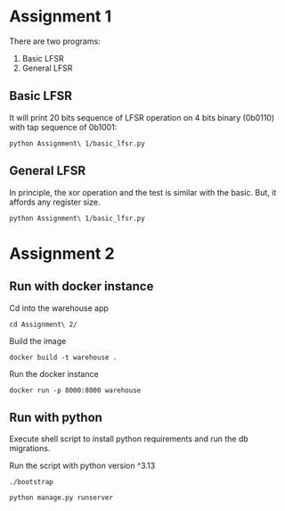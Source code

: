 # Assignment 1

There are two programs:
1. Basic LFSR
2. General LFSR

## Basic LFSR

It will print 20 bits sequence of LFSR operation on 4 bits binary (0b0110) with tap sequence of 0b1001:
```
python Assignment\ 1/basic_lfsr.py 
```
## General LFSR

In principle, the xor operation and the test is similar with the basic. 
But, it affords any register size. 
```
python Assignment\ 1/basic_lfsr.py 
```

# Assignment 2

## Run with docker instance

Cd into the warehouse app
```
cd Assignment\ 2/
```

Build the image
```
docker build -t warehouse .
```

Run the docker instance
```
docker run -p 8000:8000 warehouse
```


## Run with python
Execute shell script to install python requirements and run the db migrations.

Run the script with python version ^3.13

```
./bootstrap
```

```
python manage.py runserver
```

